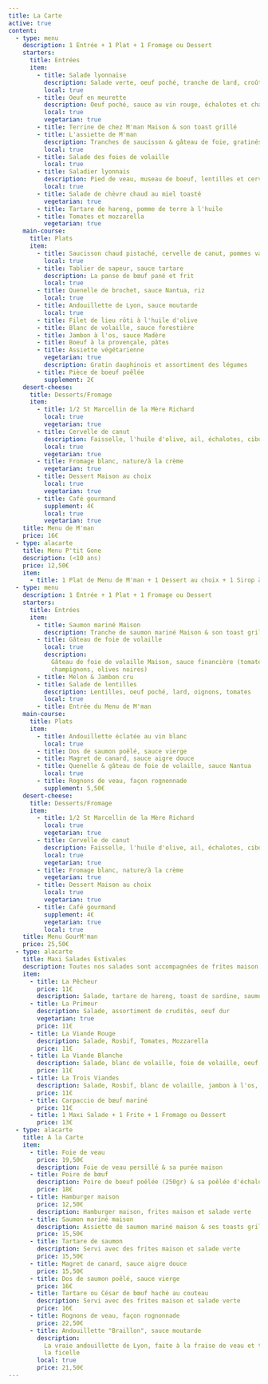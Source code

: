 ```yaml
---
title: La Carte
active: true
content:
  - type: menu
    description: 1 Entrée + 1 Plat + 1 Fromage ou Dessert
    starters:
      title: Entrées
      item:
        - title: Salade lyonnaise
          description: Salade verte, oeuf poché, tranche de lard, croûtons
          local: true
        - title: Oeuf en meurette
          description: Oeuf poché, sauce au vin rouge, échalotes et champignons
          local: true
          vegetarian: true
        - title: Terrine de chez M'man Maison & son toast grillé
        - title: L'assiette de M'man
          description: Tranches de saucisson & gâteau de foie, gratinés au four
          local: true
        - title: Salade des foies de volaille
          local: true
        - title: Saladier lyonnais
          description: Pied de veau, museau de boeuf, lentilles et cervelas
          local: true
        - title: Salade de chèvre chaud au miel toasté
          vegetarian: true
        - title: Tartare de hareng, pomme de terre à l'huile
        - title: Tomates et mozzarella
          vegetarian: true
    main-course:
      title: Plats
      item:
        - title: Saucisson chaud pistaché, cervelle de canut, pommes vapeurs
          local: true
        - title: Tablier de sapeur, sauce tartare
          description: La panse de bœuf pané et frit
          local: true
        - title: Quenelle de brochet, sauce Nantua, riz
          local: true
        - title: Andouillette de Lyon, sauce moutarde
          local: true
        - title: Filet de lieu rôti à l'huile d'olive
        - title: Blanc de volaille, sauce forestière
        - title: Jambon à l'os, sauce Madère
        - title: Boeuf à la provençale, pâtes
        - title: Assiette végétarienne
          vegetarian: true
          description: Gratin dauphinois et assortiment des légumes
        - title: Pièce de boeuf poêlée
          supplement: 2€
    desert-cheese:
      title: Desserts/Fromage
      item:
        - title: 1/2 St Marcellin de la Mère Richard
          local: true
          vegetarian: true
        - title: Cervelle de canut
          description: Faisselle, l'huile d'olive, ail, échalotes, ciboulette
          local: true
          vegetarian: true
        - title: Fromage blanc, nature/à la crème
          vegetarian: true
        - title: Dessert Maison au choix
          local: true
          vegetarian: true
        - title: Café gourmand
          supplement: 4€
          local: true
          vegetarian: true
    title: Menu de M'man
    price: 16€
  - type: alacarte
    title: Menu P'tit Gone
    description: (<10 ans)
    price: 12,50€
    item:
      - title: 1 Plat de Menu de M'man + 1 Dessert au choix + 1 Sirop à l'eau
  - type: menu
    description: 1 Entrée + 1 Plat + 1 Fromage ou Dessert
    starters:
      title: Entrées
      item:
        - title: Saumon mariné Maison
          description: Tranche de saumon mariné Maison & son toast grillé
        - title: Gâteau de foie de volaille
          local: true
          description:
            Gâteau de foie de volaille Maison, sauce financière (tomates,
            champignons, olives noires)
        - title: Melon & Jambon cru
        - title: Salade de lentilles
          description: Lentilles, oeuf poché, lard, oignons, tomates
          local: true
        - title: Entrée du Menu de M'man
    main-course:
      title: Plats
      item:
        - title: Andouillette éclatée au vin blanc
          local: true
        - title: Dos de saumon poêlé, sauce vierge
        - title: Magret de canard, sauce aigre douce
        - title: Quenelle & gâteau de foie de volaille, sauce Nantua
          local: true
        - title: Rognons de veau, façon rognonnade
          supplement: 5,50€
    desert-cheese:
      title: Desserts/Fromage
      item:
        - title: 1/2 St Marcellin de la Mère Richard
          local: true
          vegetarian: true
        - title: Cervelle de canut
          description: Faisselle, l'huile d'olive, ail, échalotes, ciboulette
          local: true
          vegetarian: true
        - title: Fromage blanc, nature/à la crème
          vegetarian: true
        - title: Dessert Maison au choix
          local: true
          vegetarian: true
        - title: Café gourmand
          supplement: 4€
          vegetarian: true
          local: true
    title: Menu GourM'man
    price: 25,50€
  - type: alacarte
    title: Maxi Salades Estivales
    description: Toutes nos salades sont accompagnées de frites maison
    item:
      - title: La Pêcheur
        price: 11€
        description: Salade, tartare de hareng, toast de sardine, saumon mariné, oeuf dur
      - title: La Primeur
        description: Salade, assortiment de crudités, oeuf dur
        vegetarian: true
        price: 11€
      - title: La Viande Rouge
        description: Salade, Rosbif, Tomates, Mozzarella
        price: 11€
      - title: La Viande Blanche
        description: Salade, blanc de volaille, foie de volaille, oeuf dur, tomates
        price: 11€
      - title: La Trois Viandes
        description: Salade, Rosbif, blanc de volaille, jambon à l'os, tomates, cornichons
        price: 11€
      - title: Carpaccio de bœuf mariné
        price: 11€
      - title: 1 Maxi Salade + 1 Frite + 1 Fromage ou Dessert
        price: 13€
  - type: alacarte
    title: A la Carte
    item:
      - title: Foie de veau
        price: 19,50€
        description: Foie de veau persillé & sa purée maison
      - title: Poire de bœuf
        description: Poire de boeuf poêlée (250gr) & sa poêlée d'échalotes
        price: 18€
      - title: Hamburger maison
        price: 12,50€
        description: Hamburger maison, frites maison et salade verte
      - title: Saumon mariné maison
        description: Assiette de saumon mariné maison & ses toasts grillés, salade verte
        price: 15,50€
      - title: Tartare de saumon
        description: Servi avec des frites maison et salade verte
        price: 15,50€
      - title: Magret de canard, sauce aigre douce
        price: 15,50€
      - title: Dos de saumon poêlé, sauce vierge
        price: 16€
      - title: Tartare ou César de bœuf haché au couteau
        description: Servi avec des frites maison et salade verte
        price: 16€
      - title: Rognons de veau, façon rognonnade
        price: 22,50€
      - title: Andouillette "Braillon", sauce moutarde
        description:
          La vraie andouillette de Lyon, faite à la fraise de veau et tirée à
          la ficelle
        local: true
        price: 21,50€
---
```

